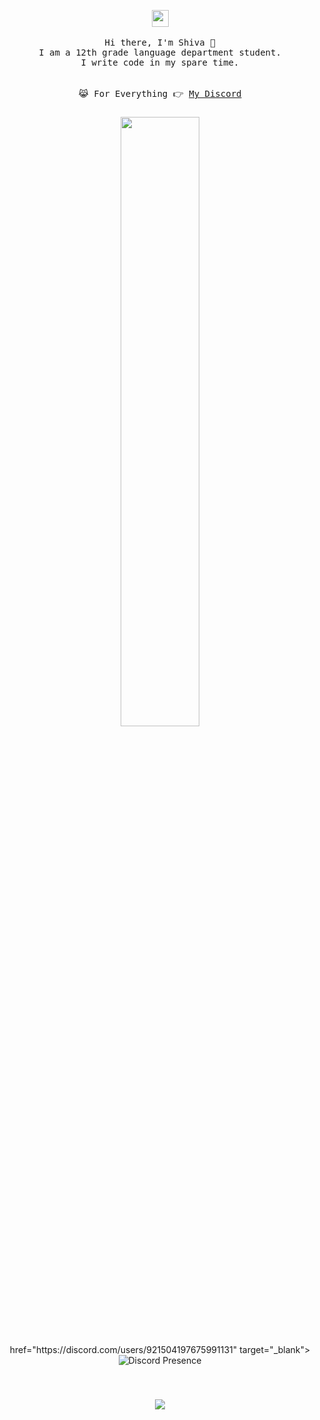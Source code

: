 <p align="center">
  <img src="https://user-images.githubusercontent.com/5679180/79618120-0daffb80-80be-11ea-819e-d2b0fa904d07.gif" width="27px">
 <br><br>
  <samp>
    Hi there, I'm Shiva 👋<br>
    I am a 12th grade language department student.<br>
    I write code in my spare time.<br>
    <br><br>😹 For Everything 👉 <a href="https://discord.com/users/921504197675991131">My Discord</a>
  </samp>

###
<p align="center">
 <p align="center"> <img width="50%" align="center" src="https://skillicons.dev/icons?i=js,ts,html,css,bootstrap,sass,react,nextjs,nodejs,express,vuejs,nestjs,mysql,mongodb&perline=7">
</p>

<p align="center">
 <p align="center"> href="https://discord.com/users/921504197675991131" target="_blank"><img src="https://lanyard.cnrad.dev/api/921504197675991131?hideActivity=true" alt="Discord Presence" style="max-width: 100%;"></a>
</p>
<br clear="both">


###

<div align="center">
  <img src="https://profile-counter.glitch.me/shivaxrq/count.svg?"  />
</div>

###

